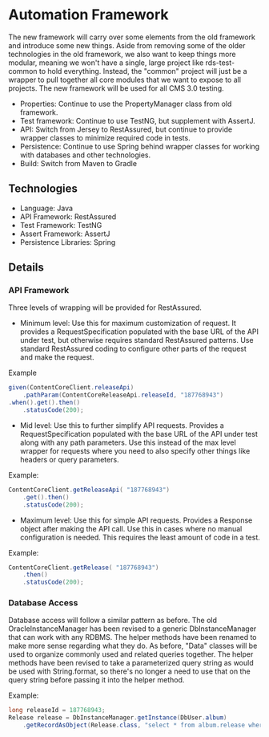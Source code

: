 # Automation Framework

The new framework will carry over some elements from the old
framework and introduce some new things.  Aside from removing some of the older
technologies in the old framework, we also want to keep things more modular,
meaning we won't have a single, large project like rds-test-common to hold
everything.  Instead, the "common" project will just be a wrapper to pull
together all core modules that we want to expose to all projects. The new framework
will be used for all CMS 3.0 testing.

* Properties: Continue to use the PropertyManager class from old framework.
* Test framework: Continue to use TestNG, but supplement with AssertJ.  
* API: Switch from Jersey to RestAssured, but continue to provide wrapper classes
  to minimize required code in tests.
* Persistence: Continue to use Spring behind wrapper classes for working with databases
  and other technologies.
* Build: Switch from Maven to Gradle


## Technologies
* Language: Java
* API Framework: RestAssured
* Test Framework: TestNG
* Assert Framework: AssertJ
* Persistence Libraries: Spring

## Details

### API Framework
Three levels of wrapping will be provided for RestAssured.
* Minimum level: Use this for maximum customization of request. It provides a RequestSpecification populated with the base URL of the
API under test, but otherwise requires standard RestAssured patterns.  Use standard RestAssured coding to configure other
  parts of the request and make the request.
  
Example
```java
given(ContentCoreClient.releaseApi)
    .pathParam(ContentCoreReleaseApi.releaseId, "187768943")
.when().get().then()
    .statusCode(200);
```

* Mid level: Use this to further simplify API requests.  Provides a RequestSpecification populated with the base URL of the
  API under test along with any path parameters.  Use this instead of the max level wrapper for requests where
  you need to also specify other things like headers or query parameters.
  
Example:
```java
ContentCoreClient.getReleaseApi( "187768943")
    .get().then()
    .statusCode(200);
```

* Maximum level: Use this for simple API requests.  Provides a Response object after making the API call.
Use this in cases where no manual configuration is needed.  This requires the
  least amount of code in a test.
  
Example:
```java
ContentCoreClient.getRelease( "187768943")
    .then()
    .statusCode(200);
```

### Database Access
Database access will follow a similar pattern as before.  The old OracleInstanceManager
has been revised to a generic DbInstanceManager that can work with any RDBMS.  The
helper methods have been renamed to make more sense regarding what they do.  As before, "Data" classes will be used 
to organize commonly used and related queries together.  The helper methods
have been revised to take a parameterized query string as would be used with String.format,
so there's no longer a need to use that on the query string before passing it into the helper
method.

Example:
```java
long releaseId = 187768943;
Release release = DbInstanceManager.getInstance(DbUser.album)
    .getRecordAsObject(Release.class, "select * from album.release where id = %d", releaseId);

```